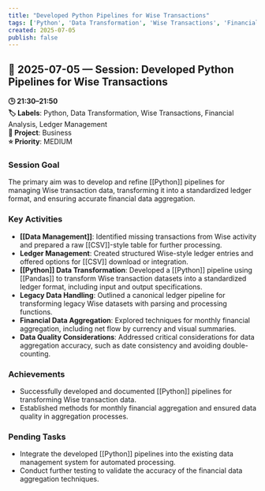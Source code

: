 ```yaml
---
title: "Developed Python Pipelines for Wise Transactions"
tags: ['Python', 'Data Transformation', 'Wise Transactions', 'Financial Analysis', 'Ledger Management']
created: 2025-07-05
publish: false
---
```


## 📅 2025-07-05 — Session: Developed Python Pipelines for Wise Transactions

**🕒 21:30–21:50**  
**🏷️ Labels**: Python, Data Transformation, Wise Transactions, Financial Analysis, Ledger Management  
**📂 Project**: Business  
**⭐ Priority**: MEDIUM  


### Session Goal
The primary aim was to develop and refine [[Python]] pipelines for managing Wise transaction data, transforming it into a standardized ledger format, and ensuring accurate financial data aggregation.

### Key Activities
- **[[Data Management]]**: Identified missing transactions from Wise activity and prepared a raw [[CSV]]-style table for further processing.
- **Ledger Management**: Created structured Wise-style ledger entries and offered options for [[CSV]] download or integration.
- **[[Python]] Data Transformation**: Developed a [[Python]] pipeline using [[Pandas]] to transform Wise transaction datasets into a standardized ledger format, including input and output specifications.
- **Legacy Data Handling**: Outlined a canonical ledger pipeline for transforming legacy Wise datasets with parsing and processing functions.
- **Financial Data Aggregation**: Explored techniques for monthly financial aggregation, including net flow by currency and visual summaries.
- **Data Quality Considerations**: Addressed critical considerations for data aggregation accuracy, such as date consistency and avoiding double-counting.

### Achievements
- Successfully developed and documented [[Python]] pipelines for transforming Wise transaction data.
- Established methods for monthly financial aggregation and ensured data quality in aggregation processes.

### Pending Tasks
- Integrate the developed [[Python]] pipelines into the existing data management system for automated processing.
- Conduct further testing to validate the accuracy of the financial data aggregation techniques.
